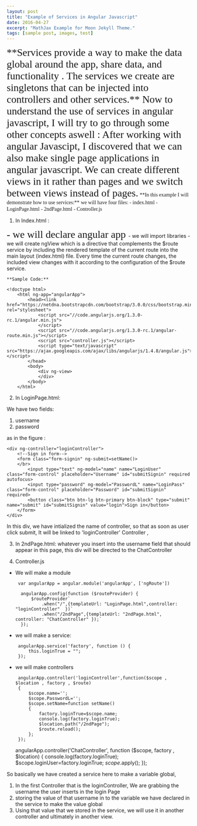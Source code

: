 ```yaml
---
layout: post
title: "Example of Services in Angular Javascript"
date: 2016-04-27
excerpt: "MathJax Example for Moon Jekyll Theme."
tags: [sample post, images, test]
---
```


<span style="font-family: Babas; font-size: 2em;">
**Services provide a way to make the data global around the app, share data, and functionality . The services we create are singletons that can be injected into controllers and other services.**
</span>

<span style="font-family: Babas; font-size: 2em;">
Now to understand the use of services in angular javascript, I will try to go through some other concepts aswell : 
After working with angular Javascipt, I discovered that we can also make single page applications in angular javascript.
We can create different views in it rather than pages and we switch between views instead of pages.</span>


<span style="font-family: Babas; font-size: 1em;">
**In this example I will demonstrate how to use services:**</span>

<span style="font-family: Babas; font-size: 1em;">
we will have four files:
</span>

<span style="font-family: Babas; font-size: 1em;">
  - index.html </span>	

<span style="font-family: Babas; font-size: 1em;">
  - LoginPage.html</span>	


<span style="font-family: Babas; font-size: 1em;">
  - 2ndPage.html</span>	
  

<span style="font-family: Babas; font-size: 1em;">
  - Controller.js</span>
   

1. In Index.html :

<span style="font-family: Babas; font-size: 2em;">
  - we will declare angular app </span>	
  - we will import libraries
  - we will create ngView which is a directive that complements the $route service by including the rendered template of the current route into   the main layout (index.html) file. Every time the current route changes, the included view changes with it according to the configuration of   the $route service.
	

    **Sample Code:**
    
    <!doctype html>
        <html ng-app="angularApp">
            <head><link href="https://netdna.bootstrapcdn.com/bootstrap/3.0.0/css/bootstrap.min.css"  rel="stylesheet">
                <script src="//code.angularjs.org/1.3.0-rc.1/angular.min.js">
                </script>
                <script src="//code.angularjs.org/1.3.0-rc.1/angular-route.min.js"></script>
                <script src="controller.js"></script>
                <script type="text/javascript" src="https://ajax.googleapis.com/ajax/libs/angularjs/1.4.8/angular.js"></script>
            </head>
            <body>
                <div ng-view>
                </div>
            </body>
        </html>


2. In LoginPage.html:

We have two fields:

 1. username
 2. password
 
 as in the figure :
 

    <div ng-controller="loginController">
        <!--Sign in form-->
        <form class="form-signin" ng-submit=setName()>
        </br>
            <input type="text" ng-model="name" name="LoginUser" class="form-control" placeholder="Username" id="submitSignin" required autofocus>    
            <input type="password" ng-model="PasswordL" name="LoginPass" class="form-control" placeholder="Password" id="submitSignin" required>
            <button class="btn btn-lg btn-primary btn-block" type="submit" name="submit" id="submitSignin" value="login">Sign in</button>
        </form>
    </div>
       
In this div, we have intialized the name of controller, so that as soon as user click submit, It will be linked to 'loginController' Controller ,
   
3. In 2ndPage.html:
whatever you insert into the username field that should appear in this page, 
this div will be directed to the ChatController


4. Controller.js

- We will  make a module 
    

               
       var angularApp = angular.module('angularApp', ['ngRoute'])
			
        angularApp.config(function ($routeProvider) {
	        $routeProvider`
			    .when("/",{templateUrl: "LoginPage.html",controller: "loginController"  })`
	            .when("/2ndPage",{templateUrl: "2ndPage.html", controller: "ChatController" });`        
	    });


*  we will make a service: 
	
        
        
        angularApp.service('factory', function () {
		    this.loginTrue = "";
	    });



 * we will make controllers
    





        angularApp.controller('loginController',function($scope , $location , factory , $route)
	    {
	        $scope.name='';
	        $scope.PasswordL='';   
            $scope.setName=function setName()
            {
		        factory.loginTrue=$scope.name;
		        console.log(factory.loginTrue);
		        $location.path("/2ndPage");
		        $route.reload();
	        };
	    });


	angularApp.controller('ChatController', function ($scope, factory , $location) {
	    console.log(factory.loginTrue);
	    $scope.loginUser=factory.loginTrue;
	    $scope.$apply();
	});

So basically we have created a service here to make a variable global, 
1. In the first Controller that is the loginController, We are grabbing the username the user inserts in the login Page
2. storing the value of that username in to the variable we have declared in the service to make the value global
3. Using that value that we stored in the service, we will use it in another controller and ultimately in another view. 


